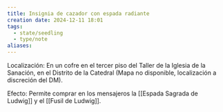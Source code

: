 ```yaml
---
title: Insignia de cazador con espada radiante
creation date: 2024-12-11 18:01
tags:
  - state/seedling
  - type/note
aliases:
---
```

Localización: En un cofre en el tercer piso del Taller de la Iglesia de la Sanación, en el Distrito de la Catedral (Mapa no disponible, localización a discreción del DM). 

Efecto: Permite comprar en los mensajeros la [[Espada Sagrada de Ludwig]] y el [[Fusil de Ludwig]].